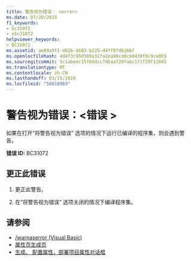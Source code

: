 ```yaml
---
title: 警告视为错误： <error>
ms.date: 07/20/2015
f1_keywords:
- bc31072
- vbc31072
helpviewer_keywords:
- BC31072
ms.assetid: ae89a9f1-d62b-4b83-b225-d4ff97d6266f
ms.openlocfilehash: 4d4f3c95d389a31fa2ea98cddcb0430f0c9ce0b5
ms.sourcegitcommit: 5c1abeec15fbddcc7dbaa729fabc1f1f29f12045
ms.translationtype: MT
ms.contentlocale: zh-CN
ms.lasthandoff: 03/15/2019
ms.locfileid: "58018969"
---
```

# <a name="warning-treated-as-error-error"></a>警告视为错误：\<错误 >
如果在打开“将警告视为错误”  选项的情况下运行已编译的程序集，则会遇到警告。  
  
 **错误 ID:** BC31072  
  
## <a name="to-correct-this-error"></a>更正此错误  
  
1.  更正此警告。  
  
2.  在“将警告视为错误”  选项关闭的情况下编译程序集。  
  
## <a name="see-also"></a>请参阅

- [/warnaserror (Visual Basic)](../../visual-basic/reference/command-line-compiler/warnaserror.md)
- [属性页生成页](https://docs.microsoft.com/previous-versions/visualstudio/visual-studio-2010/zxbs6ywz(v=vs.100))
- [生成、 配置属性，部署项目属性对话框](https://docs.microsoft.com/previous-versions/visualstudio/visual-studio-2010/1befw7hy(v=vs.100))

